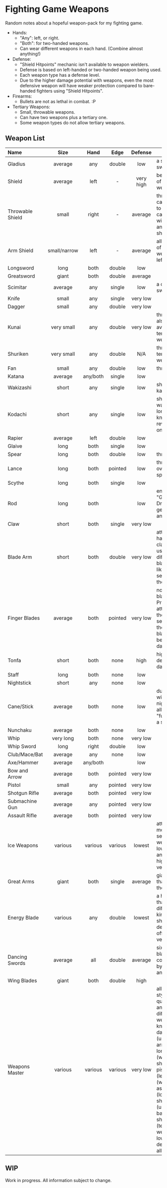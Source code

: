 # Fighting Game Weapons

Random notes about a hopeful weapon-pack for my fighting game.

* Hands:
  * "Any": left, or right.
  * "Both": for two-handed weapons.
  * Can wear different weapons in each hand. (Combine almost anything!)
* Defense:
  * "Shield Hitpoints" mechanic isn't available to weapon wielders.
  * Defense is based on left-handed or two-handed weapon being used.
  * Each weapon type has a defense level.
  * Due to the higher damage potential with weapons, even the most defensive weapon will have weaker protection compared to bare-handed fighters using "Shield Hitpoints".
* Firearms:
  * Bullets are not as lethal in combat. :P
* Tertiary Weapons:
  * Small, throwable weapons.
  * Can have two weapons plus a tertiary one.
  * Some weapon types do not allow tertiary weapons.

## Weapon List

|Name|Size|Hand|Edge|Defense|Extra|
|:---|:---:|:---:|:---:|:---:|---|
|Gladius|average|any|double|low|a small sword
|Shield|average|left|-|very high|best defense of all weapons|
|Throwable Shield|small|right|-|average|throwable; can be used to attack; can not "dual wield" with another shield|
|Arm Shield|small/narrow|left|-|average|allow usage of small weapon in left hand|
|Longsword|long|both|double|low|
|Greatsword|giant|both|double|average|
|Scimitar|average|any|single|low|a curved sword
|Knife|small|any|single|very low|
|Dagger|small|any|double|very low|
|Kunai|very small|any|double|very low|throwable; also available as tertiary weapon|
|Shuriken|very small|any|double|N/A|throwable; tertiary weapon __only__|
|Fan|small|any|double|low|throwable|
|Katana|average|any/both|single|low|
|Wakizashi|short|any|single|low|shorter than katana|
|Kodachi|short|any|single|low|shorter than wakizashi; longer than knife/dagger; reverse grip only?|
|Rapier|average|left|double|low|
|Glaive|long|both|single|low|
|Spear|long|both|double|low|throwable|
|Lance|long|both|pointed|low|throwable; overlaps with spear?|
|Scythe|long|both|single|low|
|Rod|long|both||low|enhances "Guardian Drive" generation and attacks|
|Claw|short|both|single|very low|
|Blade Arm|short|both|double|very low|attachable to hand (like a claw, but is used differently); blade acts like a third segment of the arm|
|Finger Blades|average|both|pointed|very low|not a nail blade (unlike Primal Arts); attached to the mid segment of the finger; blades can be as long as daggers|
|Tonfa|short|both|none|high|high defense, low damage|
|Staff|long|both|none|low|
|Nightstick|short|any|none|low|
|Cane/Stick|average|both|none|low|dual-wielding nightsticks allows "fusion" into a single stick|
|Nunchaku|average|both|none|low|
|Whip|very long|both|none|very low|
|Whip Sword|long|right|double|low|
|Club/Mace/Bat|average|any|none|low|
|Axe/Hammer|average|any/both||low|
|Bow and Arrow|average|both|pointed|very low|
|Pistol|small|any|pointed|very low|
|Shotgun Rifle|average|both|pointed|very low|
|Submachine Gun|average|any|pointed|very low|
|Assault Rifle|average|both|pointed|very low|
|Ice Weapons|various|various|various|lowest|attacks morph into several weapons; low defense and offense, high versatility|
|Great Arms|giant|both|single|average|giant arms that reach the ground|
|Energy Blade|various|any|double|lowest|a hilt/bayard that projects different kinds of shapes; low defense and offense, high versatility|
|Dancing Swords|average|all|double|average|six floating blades, controllable by punches and kicks|
|Wing Blades|giant|both|double|high|
|Weapons Master|various|various|various|very low|all-offense style; attacks quickly draw and holster different weapons: knife and dagger (upper arms); longsword (waist); arm shield; dual pistols (legs); whip (waist); assault rifle (lower back); shotgun rifle (upper back); shuriken (tertiary weapon); lowest defense of all sets|

## WIP

Work in progress. All information subject to change.
